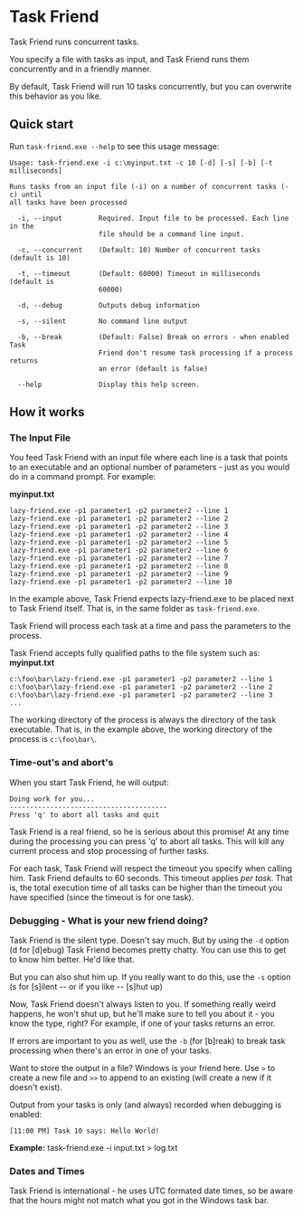 ﻿# Task Friend
Task Friend runs concurrent tasks.

You specify a file with tasks as input, and Task Friend runs them concurrently and in a friendly manner.

By default, Task Friend will run 10 tasks concurrently, but you can overwrite this behavior as you like.

## Quick start

Run `task-friend.exe --help` to see this usage message:

    Usage: task-friend.exe -i c:\myinput.txt -c 10 [-d] [-s] [-b] [-t milliseconds]

    Runs tasks from an input file (-i) on a number of concurrent tasks (-c) until
    all tasks have been processed

      -i, --input         Required. Input file to be processed. Each line in the
                          file should be a command line input.

      -c, --concurrent    (Default: 10) Number of concurrent tasks (default is 10)

      -t, --timeout       (Default: 60000) Timeout in milliseconds (default is
                          60000)

      -d, --debug         Outputs debug information

      -s, --silent        No command line output

      -b, --break         (Default: False) Break on errors - when enabled Task
                          Friend don't resume task processing if a process returns
                          an error (default is false)

      --help              Display this help screen.

## How it works
### The Input File
You feed Task Friend with an input file where each line is a task that points to an executable and an optional number of parameters - just as you would do in a command prompt. For example:

**myinput.txt**

    lazy-friend.exe -p1 parameter1 -p2 parameter2 --line 1
    lazy-friend.exe -p1 parameter1 -p2 parameter2 --line 2
    lazy-friend.exe -p1 parameter1 -p2 parameter2 --line 3
    lazy-friend.exe -p1 parameter1 -p2 parameter2 --line 4
    lazy-friend.exe -p1 parameter1 -p2 parameter2 --line 5
    lazy-friend.exe -p1 parameter1 -p2 parameter2 --line 6
    lazy-friend.exe -p1 parameter1 -p2 parameter2 --line 7
    lazy-friend.exe -p1 parameter1 -p2 parameter2 --line 8
    lazy-friend.exe -p1 parameter1 -p2 parameter2 --line 9
    lazy-friend.exe -p1 parameter1 -p2 parameter2 --line 10

In the example above, Task Friend expects lazy-friend.exe to be placed next to Task Friend itself. That is, in the same folder as `task-friend.exe`.

Task Friend will process each task at a time and pass the parameters to the process.

Task Friend accepts fully qualified paths to the file system such as:
**myinput.txt**

    c:\foo\bar\lazy-friend.exe -p1 parameter1 -p2 parameter2 --line 1
    c:\foo\bar\lazy-friend.exe -p1 parameter1 -p2 parameter2 --line 2
    c:\foo\bar\lazy-friend.exe -p1 parameter1 -p2 parameter2 --line 3
    ...

The working directory of the process is always the directory of the task executable. That is, in the example above, the working directory of the process is `c:\foo\bar\`.

### Time-out's and abort's
When you start Task Friend, he will output:

    Doing work for you...
    ---------------------------------------
    Press 'q' to abort all tasks and quit

Task Friend is a real friend, so he is serious about this promise! At any time during the processing you can press 'q' to abort all tasks. This will kill any current process and stop processing of further tasks.

For each task, Task Friend will respect the timeout you specify when calling him. Task Friend defaults to 60 seconds. This timeout applies *per task*. That is, the total execution time of all tasks can be higher than the timeout you have specified (since the timeout is for one task).

### Debugging - What is your new friend doing?
Task Friend is the silent type. Doesn't say much. But by using the `-d` option (d for [d]ebug) Task Friend becomes pretty chatty. You can use this to get to know him better. He'd like that.

But you can also shut him up. If you really want to do this, use the `-s` option (s for [s]ilent -- or if you like -- [s]hut up)

Now, Task Friend doesn't always listen to you. If something really weird happens, he won't shut up, but he'll make sure to tell you about it - you know the type, right? For example, if one of your tasks returns an error.

If errors are important to you as well, use the `-b` (for [b]reak) to break task processing when there's an error in one of your tasks.

Want to store the output in a file? Windows is your friend here. Use `>` to create a new file and `>>` to append to an existing (will create a new if it doesn't exist).

Output from your tasks is only (and always) recorded when debugging is enabled:

    [11:00 PM] Task 10 says: Hello World!

**Example:**
    task-friend.exe -i input.txt > log.txt

### Dates and Times
Task Friend is international - he uses UTC formated date times, so be aware that the hours might not match what you got in the Windows task bar.
